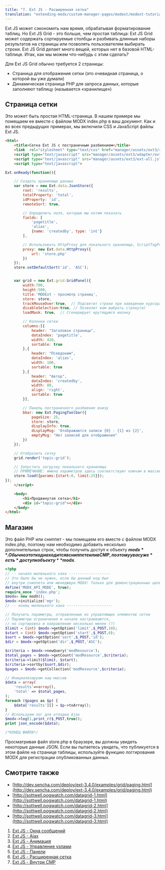 ```yaml
---
title: "7. Ext JS - Расширенная сетка"
translation: "extending-modx/custom-manager-pages/modext/modext-tutorials/7.-ext-js-tutoral-advanced-grid"
---
```


Ext JS может сэкономить нам время, обрабатывая форматирование таблиц. Но Ext JS Grid - это больше, чем простая таблица: Ext JS Grid может содержать сортируемые столбцы и разбивать длинные наборы результатов на страницы или позволять пользователям выбирать строки. Ext JS Grid делает много вещей, которых нет в базовой HTML-таблице. Итак, как мы можем что-нибудь с этим сделать?

Для Ext JS Grid обычно требуется 2 страницы:

- Страница для отображения сетки (это очевидная страница, о которой вы уже думали)
- Динамическая страница PHP для запроса данных, которые заполняют таблицу (называется «хранилище»)

## Страница сетки

Это может быть простая HTML-страница. В нашем примере мы помещаем ее вместе с файлом MODX index.php в ваш документ. Как и во всех предыдущих примерах, мы включили CSS и JavaScript файлы Ext JS.

```html
<html>
    <title>Сетка Ext JS с постраничным разбиением</title>
    <link  rel="stylesheet" type="text/css" href="manager/assets/ext3/resources/css/ext-all.css" />
    <script type="text/javascript" src="manager/assets/ext3/adapter/ext/ext-base.js"></script>
    <script type="text/javascript" src="manager/assets/ext3/ext-all.js"></script>
    <script type="text/javascript">

Ext.onReady(function(){

    // Создать хранилище данных
    var store = new Ext.data.JsonStore({
        root: 'results',
        totalProperty: 'total',
        idProperty: 'id',
        remoteSort: true,

        // Определить поля, которые мы хотим показать
        fields: [
            'pagetitle',
            'alias',
            {name: 'createdby', type: 'int'}
        ],

        // Использовать HttpProxy для локального хранилища, ScriptTagProxy для удаленных хранилищ
        proxy: new Ext.data.HttpProxy({
            url: 'store.php'
        })
    });
    store.setDefaultSort('id', 'ASC');


    var grid = new Ext.grid.GridPanel({
        width:700,
        height:500,
        title:'MODExt - просмотр страниц',
        store: store,
        trackMouseOver:true,  // Подсветит строки при наведении курсора мыши
        disableSelection:true, // Позволит вам выбрать строку(и)
        loadMask: true,  // Сгенерирует крутящуюся иконку

        // Колонки сетки
        columns:[{
            header: "Заголовок страницы",
            dataIndex: 'pagetitle',
            width: 420,
            sortable: true
        },{
            header: "Псевдоним",
            dataIndex: 'alias',
            width: 100,
            sortable: true
        },{
            header: "Автор",
            dataIndex: 'createdby',
            width: 80,
            align: 'right',
            sortable: true
        }],

        // Панель постраничного разбиения внизу
        bbar: new Ext.PagingToolbar({
            pageSize: 25,
            store: store,
            displayInfo: true,
            displayMsg: 'Отображаются записи {0} - {1} из {2}',
            emptyMsg: "Нет записей для отображения"
        })
    });

    // Отобразить сетку
    grid.render('topic-grid');

    // Запустить загрузку локального хранилища
    // ПРИМЕЧАНИЕ: имена параметров здесь соответствуют ключам в массиве $_POST
    store.load({params:{start:0, limit:25}});
});
    </script>

    <body>
        <h1>Продвинутая сетка</h1>
        <div id="topic-grid"></div>
    </body>
</html>
```

## Магазин

Это файл PHP или сниппет - мы помещаем его вместе с файлом MODX index.php, поэтому нам необходимо добавить несколько дополнительных строк, чтобы получить доступ к объекту **$modx**. Обычно этот код находится в сниппете или в CMP, поэтому у вас уже *есть* доступ к объекту **$modx**.

```php
<?php
// -- начало маленького хака -------------------
// Это было бы не нужно, если бы данный код был
// внутри сниппета или менеджера MODX! Только для демонстрационных целей!
define('MODX_API_MODE', true);
require_once 'index.php';
$modx= new modX();
$modx->initialize('mgr');
// -- конец маленького хака ---------------------

// Получить параметры, отправленные из управляющих элементов сетки
// Параметры ограничения и начала настраиваются,
// но сортировка и направление несколько менее (?)
$limit = (int) $modx->getOption('limit',$_POST,10);
$start = (int) $modx->getOption('start',$_POST,0);
$sort = $modx->getOption('sort',$_POST,'id');
$dir = $modx->getOption('dir',$_POST,'ASC');

$criteria = $modx->newQuery('modResource');
$total_pages = $modx->getCount('modResource',$criteria);
$criteria->limit($limit, $start);
$criteria->sortby($sort,$dir);
$pages = $modx->getCollection('modResource',$criteria);

// Инициализируем наш массив
$data = array(
    'results'=>array(),
    'total' => $total_pages,
);
foreach ($pages as $p) {
    $data['results'][] = $p->toArray();
}
// Используем лог для отладки Ajax
$modx->log(1,print_r($_POST,true));
print json_encode($data);

/*КОНЕЦ ФАЙЛА*/
```

Просматривая файл store.php в браузере, вы должны увидеть некоторые данные JSON. Если вы пытаетесь увидеть, что публикуется в этом файле на странице таблицы, используйте функцию логгирования MODX для регистрации опубликованных данных.

## Смотрите также

- [http://dev.sencha.com/deploy/ext-3.4.0/examples/grid/paging.html](http://dev.sencha.com/deploy/ext-3.4.0/examples/grid/paging.html)
- [http://sottwell.pogwatch.com/datagrid-1.html](http://sottwell.pogwatch.com/datagrid-1.html)
- [http://sottwell.pogwatch.com/datagrid-2.html](http://sottwell.pogwatch.com/datagrid-2.html)
- [http://sottwell.pogwatch.com/datagrid-3.html](http://sottwell.pogwatch.com/datagrid-3.html)

1. [Ext JS - Окна сообщений](extending-modx/custom-manager-pages/modext/modext-tutorials/1.-ext-js-tutorial-message-boxes)
2. [Ext JS - Ajax](extending-modx/custom-manager-pages/modext/modext-tutorials/2.-ext-js-tutorial-ajax-include)
3. [Ext JS - Анимация](extending-modx/custom-manager-pages/modext/modext-tutorials/3.-ext-js-tutorial-animation)
4. [Ext JS - Управление узлами](extending-modx/custom-manager-pages/modext/modext-tutorials/4.-ext-js-tutorial-manipulating-nodes)
5. [Ext JS - Панели](extending-modx/custom-manager-pages/modext/modext-tutorials/5.-ext-js-tutorial-panels)
6. [Ext JS - Расширенная сетка](extending-modx/custom-manager-pages/modext/modext-tutorials/7.-ext-js-tutoral-advanced-grid)
7. [Ext JS - Внутри CMP](extending-modx/custom-manager-pages/modext/modext-tutorials/8.-ext-js-tutorial-inside-a-cmp)
